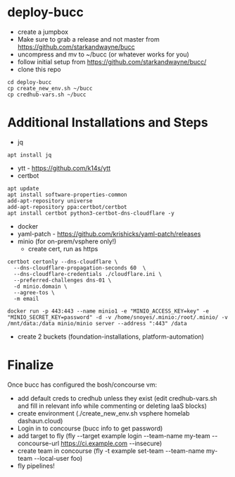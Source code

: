 # deploy-bucc
- create a jumpbox
- Make sure to grab a release and not master from https://github.com/starkandwayne/bucc
- uncompress and mv to ~/bucc (or whatever works for you)
- follow initial setup from https://github.com/starkandwayne/bucc/
- clone this repo
```
cd deploy-bucc
cp create_new_env.sh ~/bucc
cp credhub-vars.sh ~/bucc
```


# Additional Installations and Steps
- jq
```
apt install jq
```
- ytt - https://github.com/k14s/ytt
- certbot
```
apt update
apt install software-properties-common
add-apt-repository universe
add-apt-repository ppa:certbot/certbot
apt install certbot python3-certbot-dns-cloudflare -y
```
- docker
- yaml-patch - https://github.com/krishicks/yaml-patch/releases
- minio (for on-prem/vsphere only!)
  - create cert, run as https
```
certbot certonly --dns-cloudflare \
  --dns-cloudflare-propagation-seconds 60  \
  --dns-cloudflare-credentials ./cloudflare.ini \
  --preferred-challenges dns-01 \
  -d minio.domain \
  --agree-tos \
  -m email

docker run -p 443:443 --name minio1 -e "MINIO_ACCESS_KEY=key" -e "MINIO_SECRET_KEY=password" -d -v /home/snoyes/.minio:/root/.minio/ -v /mnt/data:/data minio/minio server --address ":443" /data
```
  - create 2 buckets (foundation-installations, platform-automation)

# Finalize
Once bucc has configured the bosh/concourse vm:
- add default creds to credhub unless they exist (edit credhub-vars.sh and fill in relevant info while commenting or deleting IaaS blocks)
- create environment (./create_new_env.sh vsphere homelab dashaun.cloud)
- Login in to concourse (bucc info to get password) 
- add target to fly (fly --target example login --team-name my-team --concourse-url https://ci.example.com --insecure)
- create team in concourse (fly -t example set-team --team-name my-team --local-user foo)
- fly pipelines!
